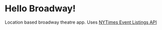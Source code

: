 # Hello Broadway!
Location based broadway theatre app. Uses [NYTimes Event Listings API](http://developer.nytimes.com/docs/events_api)
